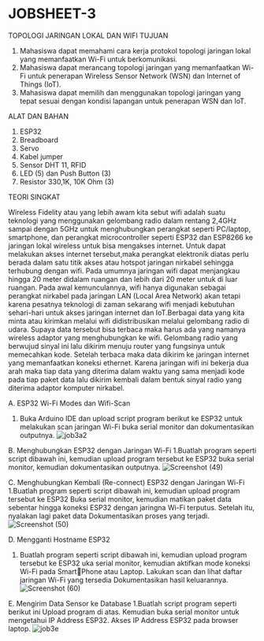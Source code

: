 # JOBSHEET-3

TOPOLOGI JARINGAN LOKAL DAN WIFI
TUJUAN

1) Mahasiswa dapat memahami cara kerja protokol topologi jaringan lokal yang memanfaatkan Wi-Fi untuk berkomunikasi.
2) Mahasiswa dapat merancang topologi jaringan yang memanfaatkan Wi-Fi untuk penerapan Wireless Sensor Network (WSN) dan Internet of Things (IoT).
3) Mahasiswa dapat memilih dan menggunakan topologi jaringan yang tepat sesuai dengan kondisi lapangan untuk penerapan WSN dan IoT.

ALAT DAN BAHAN

1) ESP32
2) Breadboard
3) Servo
4) Kabel jumper
5) Sensor DHT 11, RFID
6) LED (5) dan Push Button (3)
7) Resistor 330,1K, 10K Ohm (3)

TEORI SINGKAT

Wireless Fidelity atau yang lebih awam kita sebut wifi adalah suatu teknologi yang menggunakan gelombang radio dalam rentang 2,4GHz sampai dengan 5GHz untuk menghubungkan perangkat seperti PC/laptop, smartphone, dan perangkat microcontroller seperti ESP32 dan ESP8266 ke jaringan lokal wireless untuk bisa mengakses internet. Untuk dapat melakukan akses internet tersebut,maka perangkat elektronik diatas perlu berada dalam satu titik akses atau hotspot jaringan nirkabel sehingga terhubung dengan wifi. Pada umumnya jaringan wifi dapat menjangkau hingga 20 meter didalam ruangan dan lebih dari 20 meter untuk di luar ruangan. Pada awal kemunculannya, wifi hanya digunakan sebagai perangkat nirkabel pada jaringan LAN (Local Area Network) akan tetapi karena pesatnya teknologi di zaman sekarang wifi menjadi kebutuhan sehari-hari untuk akses jaringan internet dan IoT.Berbagai data yang kita minta atau kirimkan melalui wifi didistribusikan melalui gelombang radio di udara. Supaya data tersebut bisa terbaca maka harus ada yang namanya wireless adaptor yang menghubungkan ke wifi. Gelombang radio yang berwujud sinyal ini lalu dikirim menuju router yang fungsinya untuk memecahkan kode. Setelah terbaca maka data dikirim ke jaringan internet yang memanfaatkan koneksi ethernet. Karena jaringan wifi ini bekerja dua arah maka tiap data yang diterima dalam waktu yang sama menjadi kode pada tiap paket data lalu dikirim kembali dalam bentuk sinyal radio yang diterima adaptor komputer nirkabel.

A. ESP32 Wi-Fi Modes dan Wifi-Scan
1. Buka Arduino IDE dan upload script program berikut ke ESP32 untuk melakukan scan jaringan Wi-Fi buka serial monitor dan dokumentasikan outputnya.
![job3a2](https://user-images.githubusercontent.com/121847212/210314137-91f2d065-b15e-4def-923c-67cd85bbff04.png)

B. Menghubungkan ESP32 dengan Jaringan Wi-Fi
1.Buatlah program seperti script dibawah ini, kemudian upload program tersebut ke ESP32 buka serial monitor, kemudian dokumentasikan outputnya.
![Screenshot (49)](https://user-images.githubusercontent.com/121847212/210315217-0f980165-35cf-4e46-987b-aa5f4d14bd28.png)

C. Menghubungkan Kembali (Re-connect) ESP32 dengan Jaringan Wi-Fi
1.Buatlah program seperti script dibawah ini, kemudian upload program tersebut ke ESP32 Buka serial monitor, kemudian matikan paket data sebentar hingga koneksi 
ESP32 dengan jaringna Wi-Fi terputus. Setelah itu, nyalakan lagi paket data Dokumentasikan proses yang terjadi.
![Screenshot (50)](https://user-images.githubusercontent.com/121847212/210315274-83c9ea6c-a005-4c4c-bf91-6628e08c2b03.png)

D. Mengganti Hostname ESP32
1. Buatlah program seperti script dibawah ini, kemudian upload program tersebut ke ESP32 uka serial monitor, kemudian aktifkan mode koneksi Wi-Fi pada SmartPhone atau Laptop. Lakukan scan dan lihat daftar jaringan Wi-Fi yang tersedia Dokumentasikan hasil keluarannya.
![Screenshot (60)](https://user-images.githubusercontent.com/121847212/210315518-af433d5d-eae5-437d-9d0b-02a18fb68f17.png)

E. Mengirim Data Sensor ke Database
1.Buatlah script program seperti berikut ini Upload program di atas. Kemudian buka serial monitor untuk mengetahui IP 
Address ESP32. Akses IP Address ESP32 pada browser laptop.
![job3e](https://user-images.githubusercontent.com/121847212/210321283-abc4b58f-6923-41a1-9a2f-59f73f7fb01f.jpeg)
